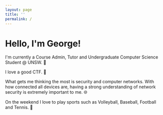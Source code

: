 ```yaml
---
layout: page
title: ''
permalink: /
---
```


# Hello, I'm George!

I'm currently a Course Admin, Tutor and Undergraduate Computer Science Student @ UNSW. 🌱

I love a good CTF. 🚩

What gets me thinking the most is security and computer networks. With how connected all devices are, having a strong understanding of network security is extremely important to me. 🌐

On the weekend I love to play sports such as Volleyball, Baseball, Football and Tennis. 🏐
